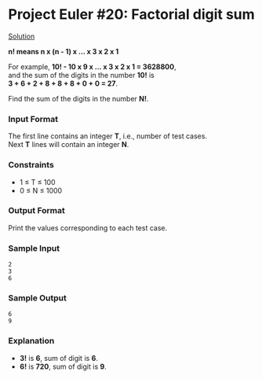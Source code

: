 # Project Euler #20: Factorial digit sum

[Solution](https://github.com/zhaohanson1/project_euler_plus/blob/master/020%20-%20Factorial%20digit%20sum/solution.md)

**n! means n x (n - 1) x ... x 3 x 2 x 1**

For example, **10! - 10 x 9 x ... x 3 x 2 x 1 = 3628800**,  
and the sum of the digits in the number **10!** is  
**3 + 6 + 2 + 8 + 8 + 8 + 0 + 0 = 27**.

Find the sum of the digits in the number **N!**.

### Input Format

The first line contains an integer **T**, i.e., number of test cases.   
Next **T**  lines will contain an integer **N**.

### Constraints
- 1 &le; T &le; 100
- 0 &le; N &le; 1000

### Output Format

Print the values corresponding to each test case.

### Sample Input

```
2
3
6
```

### Sample Output

```
6
9
```

### Explanation

- **3!** is **6**, sum of digit is **6**.
- **6!** is **720**, sum of digit is **9**.
